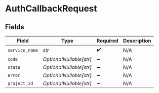 # AuthCallbackRequest


## Fields

| Field                   | Type                    | Required                | Description             |
| ----------------------- | ----------------------- | ----------------------- | ----------------------- |
| `service_name`          | *str*                   | :heavy_check_mark:      | N/A                     |
| `code`                  | *OptionalNullable[str]* | :heavy_minus_sign:      | N/A                     |
| `state`                 | *OptionalNullable[str]* | :heavy_minus_sign:      | N/A                     |
| `error`                 | *OptionalNullable[str]* | :heavy_minus_sign:      | N/A                     |
| `project_id`            | *OptionalNullable[str]* | :heavy_minus_sign:      | N/A                     |